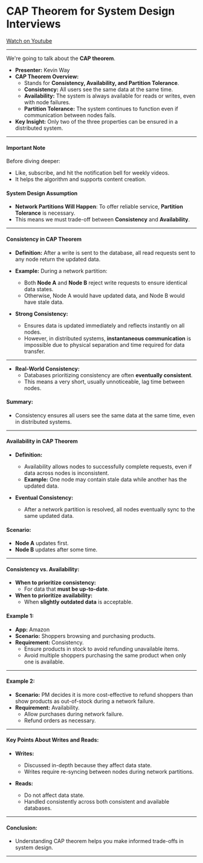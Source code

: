 # CAP Theorem for System Design Interviews

[Watch on Youtube](https://www.youtube.com/watch?v=BTKBS_GdSms)

---


We're going to talk about the **CAP theorem**. 

- **Presenter:** Kevin Way
- **CAP Theorem Overview:**
  - Stands for **Consistency, Availability, and Partition Tolerance**.
  - **Consistency:** All users see the same data at the same time.
  - **Availability:** The system is always available for reads or writes, even with node failures.
  - **Partition Tolerance:** The system continues to function even if communication between nodes fails.
- **Key Insight:** Only two of the three properties can be ensured in a distributed system.

---

#### **Important Note**

Before diving deeper:
- Like, subscribe, and hit the notification bell for weekly videos.
- It helps the algorithm and supports content creation.

#### **System Design Assumption**

- **Network Partitions Will Happen**: To offer reliable service, **Partition Tolerance** is necessary.
- This means we must trade-off between **Consistency** and **Availability**.

---


#### **Consistency in CAP Theorem**

- **Definition:** After a write is sent to the database, all read requests sent to any node return the updated data.
- **Example:** During a network partition:
  - Both **Node A** and **Node B** reject write requests to ensure identical data states.
  - Otherwise, Node A would have updated data, and Node B would have stale data.

- **Strong Consistency:**
  - Ensures data is updated immediately and reflects instantly on all nodes.
  - However, in distributed systems, **instantaneous communication** is impossible due to physical separation and time required for data transfer.

---


- **Real-World Consistency:**
  - Databases prioritizing consistency are often **eventually consistent**.
  - This means a very short, usually unnoticeable, lag time between nodes.

#### **Summary:**

- Consistency ensures all users see the same data at the same time, even in distributed systems.

---


#### **Availability in CAP Theorem**

- **Definition:**
  - Availability allows nodes to successfully complete requests, even if data across nodes is inconsistent.
  - **Example:** One node may contain stale data while another has the updated data.

- **Eventual Consistency:**
  - After a network partition is resolved, all nodes eventually sync to the same updated data.

#### **Scenario:**

- **Node A** updates first.
- **Node B** updates after some time.

---


#### **Consistency vs. Availability:**

- **When to prioritize consistency:**
  - For data that **must be up-to-date**.
- **When to prioritize availability:**
  - When **slightly outdated data** is acceptable.

#### **Example 1:**

- **App:** Amazon
- **Scenario:** Shoppers browsing and purchasing products.
- **Requirement:** Consistency.
  - Ensure products in stock to avoid refunding unavailable items.
  - Avoid multiple shoppers purchasing the same product when only one is available.

---


#### **Example 2:**

- **Scenario:** PM decides it is more cost-effective to refund shoppers than show products as out-of-stock during a network failure.
- **Requirement:** Availability.
  - Allow purchases during network failure.
  - Refund orders as necessary.

---


#### **Key Points About Writes and Reads:**

- **Writes:**
  - Discussed in-depth because they affect data state.
  - Writes require re-syncing between nodes during network partitions.

- **Reads:**
  - Do not affect data state.
  - Handled consistently across both consistent and available databases.

---


#### **Conclusion:**

- Understanding CAP theorem helps you make informed trade-offs in system design.

---
